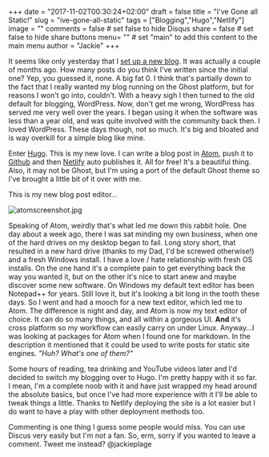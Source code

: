 +++
date = "2017-11-02T00:30:24+02:00"
draft = false
title = "I've Gone all Static!"
slug = "ive-gone-all-static"
tags = ["Blogging","Hugo","Netlify"]
image = ""
comments = false	# set false to hide Disqus
share = false	# set false to hide share buttons
menu= ""		# set "main" to add this content to the main menu
author = "Jackie"
+++

It seems like only yesterday that I [set up a new blog](https://thoughtpixels.com/here-i-go-again/).  It was actually a couple of months ago.  How many posts do you think I've written since the initial one?  Yep, you guessed it, none.  A big fat 0.  I think that's partially down to the fact that I really wanted my blog running on the Ghost platform, but for reasons I won't go into, couldn't.  With a heavy sigh I then turned to the old default for blogging, WordPress.  Now, don't get me wrong, WordPress has served me very well over the years.  I began using it when the software was less than a year old, and was quite involved with the community back then.  I loved WordPress.  These days though, not so much.  It's big and bloated and is way overkill for a simple blog like mine.

Enter [Hugo](https://gohugo.io/).  This is my new love.  I can write a blog post in [Atom](https://atom.io), push it to [Github](https://github.com/scribblednotes/scribblednotes-casper-cms-template) and then [Netlify](https://www.netlify.com/) auto publishes it.  All for free!  It's a beautiful thing.  Also, it may not be Ghost, but I'm using a port of the default Ghost theme so I've brought a little bit of it over with me.

This is my new blog post editor...

![atomscreenshot.jpg](/img/blog/atomsnip.png)

Speaking of Atom, weirdly that's what led me down this rabbit hole.  One day about a week ago, there I was sat minding my own business, when one of the hard drives on my desktop began to fail.  Long story short, that resulted in a new hard drive (thanks to my Dad, I'd be screwed otherwise!) and a fresh Windows install.  I have a love / hate relationship with fresh OS installs.  On the one hand it's a complete pain to get everything back the way you wanted it, but on the other it's nice to start anew and maybe discover some new software.  On Windows my default text editor has been Notepad++ for years.  Still love it, but it's looking a bit long in the tooth these days.  So I went and had a mooch for a new text editor, which led me to Atom.  The difference is night and day, and Atom is now my text editor of choice.  It can do so many things, and all within a gorgeous UI.  **And** it's cross platform so my workflow can easily carry on under Linux.  Anyway...I was looking at packages for Atom when I found one for markdown.  In the description it mentioned that it could be used to write posts for static site engines.  *"Huh?  What's one of them?"*

Some hours of reading, tea drinking and YouTube videos later and I'd decided to switch my blogging over to Hugo.  I'm pretty happy with it so far.  I mean, I'm a complete noob with it and have just wrapped my head around the absolute basics, but once I've had more experience with it I'll be able to tweak things a little.  Thanks to Netlify deploying the site is a lot easier but I do want to have a play with other deployment methods too.

Commenting is one thing I guess some people would miss.  You can use Discus very easily but I'm not a fan.  So, erm, sorry if you wanted to leave a comment.  Tweet me instead?  @jackieplage
